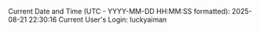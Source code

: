Current Date and Time (UTC - YYYY-MM-DD HH:MM:SS formatted): 2025-08-21 22:30:16
Current User's Login: luckyaiman
